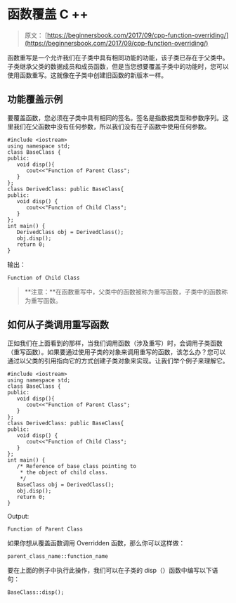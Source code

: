 # 函数覆盖 C ++

> 原文： [https://beginnersbook.com/2017/09/cpp-function-overriding/](https://beginnersbook.com/2017/09/cpp-function-overriding/)

函数重写是一个允许我们在子类中具有相同功能的功能，该子类已存在于父类中。子类继承父类的数据成员和成员函数，但是当您想要覆盖子类中的功能时，您可以使用函数重写。这就像在子类中创建旧函数的新版本一样。

## 功能覆盖示例

要覆盖函数，您必须在子类中具有相同的签名。签名是指数据类型和参数序列。这里我们在父函数中没有任何参数，所以我们没有在子函数中使用任何参数。

```
#include <iostream>
using namespace std;
class BaseClass {
public:
   void disp(){
      cout<<"Function of Parent Class";
   }
};
class DerivedClass: public BaseClass{
public:
   void disp() {
      cout<<"Function of Child Class";
   }
};
int main() {
   DerivedClass obj = DerivedClass();
   obj.disp();
   return 0;
}
```

输出：

```
Function of Child Class
```

> **注意：**在函数重写中，父类中的函数被称为重写函数，子类中的函数称为重写函数。

## 如何从子类调用重写函数

正如我们在上面看到的那样，当我们调用函数（涉及重写）时，会调用子类函数（重写函数）。如果要通过使用子类的对象来调用重写的函数，该怎么办？您可以通过以父类的引用指向它的方式创建子类对象来实现。让我们举个例子来理解它。

```
#include <iostream>
using namespace std;
class BaseClass {
public:
   void disp(){
      cout<<"Function of Parent Class";
   }
};
class DerivedClass: public BaseClass{
public:
   void disp() {
      cout<<"Function of Child Class";
   }
};
int main() {
   /* Reference of base class pointing to
    * the object of child class.
    */
   BaseClass obj = DerivedClass(); 
   obj.disp();
   return 0;
}
```

Output:

```
Function of Parent Class
```

如果你想从覆盖函数调用 Overridden 函数，那么你可以这样做：

```
parent_class_name::function_name
```

要在上面的例子中执行此操作，我们可以在子类的 disp（）函数中编写以下语句：

```
BaseClass::disp();
```